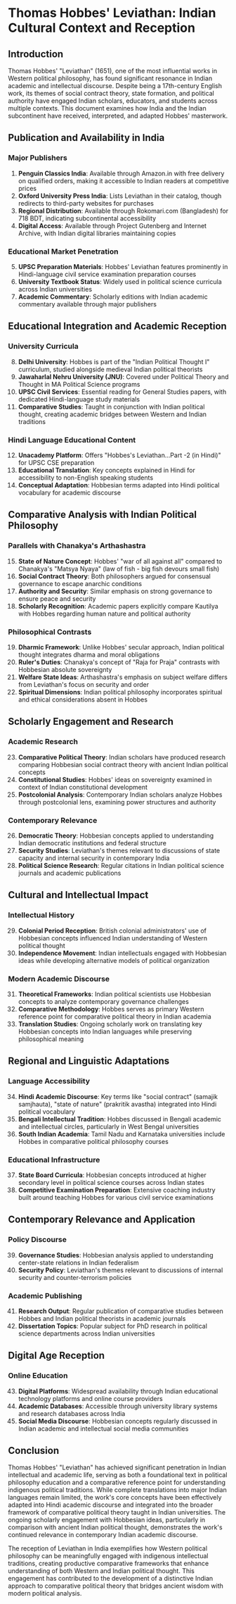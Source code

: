 # Thomas Hobbes' Leviathan: Indian Cultural Context and Reception

## Introduction

Thomas Hobbes' "Leviathan" (1651), one of the most influential works in Western political philosophy, has found significant resonance in Indian academic and intellectual discourse. Despite being a 17th-century English work, its themes of social contract theory, state formation, and political authority have engaged Indian scholars, educators, and students across multiple contexts. This document examines how India and the Indian subcontinent have received, interpreted, and adapted Hobbes' masterwork.

## Publication and Availability in India

### Major Publishers
1. **Penguin Classics India**: Available through Amazon.in with free delivery on qualified orders, making it accessible to Indian readers at competitive prices
2. **Oxford University Press India**: Lists Leviathan in their catalog, though redirects to third-party websites for purchases
3. **Regional Distribution**: Available through Rokomari.com (Bangladesh) for 718 BDT, indicating subcontinental accessibility
4. **Digital Access**: Available through Project Gutenberg and Internet Archive, with Indian digital libraries maintaining copies

### Educational Market Penetration
5. **UPSC Preparation Materials**: Hobbes' Leviathan features prominently in Hindi-language civil service examination preparation courses
6. **University Textbook Status**: Widely used in political science curricula across Indian universities
7. **Academic Commentary**: Scholarly editions with Indian academic commentary available through major publishers

## Educational Integration and Academic Reception

### University Curricula
8. **Delhi University**: Hobbes is part of the "Indian Political Thought I" curriculum, studied alongside medieval Indian political theorists
9. **Jawaharlal Nehru University (JNU)**: Covered under Political Theory and Thought in MA Political Science programs
10. **UPSC Civil Services**: Essential reading for General Studies papers, with dedicated Hindi-language study materials
11. **Comparative Studies**: Taught in conjunction with Indian political thought, creating academic bridges between Western and Indian traditions

### Hindi Language Educational Content
12. **Unacademy Platform**: Offers "Hobbes's Leviathan...Part -2 (in Hindi)" for UPSC CSE preparation
13. **Educational Translation**: Key concepts explained in Hindi for accessibility to non-English speaking students
14. **Conceptual Adaptation**: Hobbesian terms adapted into Hindi political vocabulary for academic discourse

## Comparative Analysis with Indian Political Philosophy

### Parallels with Chanakya's Arthashastra
15. **State of Nature Concept**: Hobbes' "war of all against all" compared to Chanakya's "Matsya Nyaya" (law of fish - big fish devours small fish)
16. **Social Contract Theory**: Both philosophers argued for consensual governance to escape anarchic conditions
17. **Authority and Security**: Similar emphasis on strong governance to ensure peace and security
18. **Scholarly Recognition**: Academic papers explicitly compare Kautilya with Hobbes regarding human nature and political authority

### Philosophical Contrasts
19. **Dharmic Framework**: Unlike Hobbes' secular approach, Indian political thought integrates dharma and moral obligations
20. **Ruler's Duties**: Chanakya's concept of "Raja for Praja" contrasts with Hobbesian absolute sovereignty
21. **Welfare State Ideas**: Arthashastra's emphasis on subject welfare differs from Leviathan's focus on security and order
22. **Spiritual Dimensions**: Indian political philosophy incorporates spiritual and ethical considerations absent in Hobbes

## Scholarly Engagement and Research

### Academic Research
23. **Comparative Political Theory**: Indian scholars have produced research comparing Hobbesian social contract theory with ancient Indian political concepts
24. **Constitutional Studies**: Hobbes' ideas on sovereignty examined in context of Indian constitutional development
25. **Postcolonial Analysis**: Contemporary Indian scholars analyze Hobbes through postcolonial lens, examining power structures and authority

### Contemporary Relevance
26. **Democratic Theory**: Hobbesian concepts applied to understanding Indian democratic institutions and federal structure
27. **Security Studies**: Leviathan's themes relevant to discussions of state capacity and internal security in contemporary India
28. **Political Science Research**: Regular citations in Indian political science journals and academic publications

## Cultural and Intellectual Impact

### Intellectual History
29. **Colonial Period Reception**: British colonial administrators' use of Hobbesian concepts influenced Indian understanding of Western political thought
30. **Independence Movement**: Indian intellectuals engaged with Hobbesian ideas while developing alternative models of political organization

### Modern Academic Discourse
31. **Theoretical Frameworks**: Indian political scientists use Hobbesian concepts to analyze contemporary governance challenges
32. **Comparative Methodology**: Hobbes serves as primary Western reference point for comparative political theory in Indian academia
33. **Translation Studies**: Ongoing scholarly work on translating key Hobbesian concepts into Indian languages while preserving philosophical meaning

## Regional and Linguistic Adaptations

### Language Accessibility
34. **Hindi Academic Discourse**: Key terms like "social contract" (samajik samjhauta), "state of nature" (prakritik avastha) integrated into Hindi political vocabulary
35. **Bengali Intellectual Tradition**: Hobbes discussed in Bengali academic and intellectual circles, particularly in West Bengal universities
36. **South Indian Academia**: Tamil Nadu and Karnataka universities include Hobbes in comparative political philosophy courses

### Educational Infrastructure
37. **State Board Curricula**: Hobbesian concepts introduced at higher secondary level in political science courses across Indian states
38. **Competitive Examination Preparation**: Extensive coaching industry built around teaching Hobbes for various civil service examinations

## Contemporary Relevance and Application

### Policy Discourse
39. **Governance Studies**: Hobbesian analysis applied to understanding center-state relations in Indian federalism
40. **Security Policy**: Leviathan's themes relevant to discussions of internal security and counter-terrorism policies

### Academic Publishing
41. **Research Output**: Regular publication of comparative studies between Hobbes and Indian political theorists in academic journals
42. **Dissertation Topics**: Popular subject for PhD research in political science departments across Indian universities

## Digital Age Reception

### Online Education
43. **Digital Platforms**: Widespread availability through Indian educational technology platforms and online course providers
44. **Academic Databases**: Accessible through university library systems and research databases across India
45. **Social Media Discourse**: Hobbesian concepts regularly discussed in Indian academic and intellectual social media communities

## Conclusion

Thomas Hobbes' "Leviathan" has achieved significant penetration in Indian intellectual and academic life, serving as both a foundational text in political philosophy education and a comparative reference point for understanding indigenous political traditions. While complete translations into major Indian languages remain limited, the work's core concepts have been effectively adapted into Hindi academic discourse and integrated into the broader framework of comparative political theory taught in Indian universities. The ongoing scholarly engagement with Hobbesian ideas, particularly in comparison with ancient Indian political thought, demonstrates the work's continued relevance in contemporary Indian academic discourse.

The reception of Leviathan in India exemplifies how Western political philosophy can be meaningfully engaged with indigenous intellectual traditions, creating productive comparative frameworks that enhance understanding of both Western and Indian political thought. This engagement has contributed to the development of a distinctive Indian approach to comparative political theory that bridges ancient wisdom with modern political analysis.